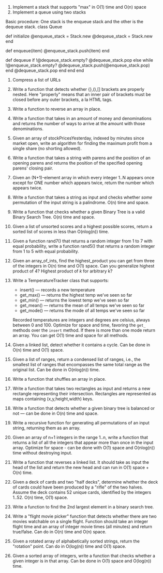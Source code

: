 1. Implement a stack that supports "max" in O(1) time and O(n) space
1. Implement a queue using two stacks

Basic procedure:
One stack is the enqueue stack
and the other is the dequeue stack.
class Queue
  
  def initialize
    @enqueue_stack = Stack.new
    @dequeue_stack = Stack.new
  end

  def enqueue(item)
    @enqueue_stack.push(item)
  end

  def dequeue
    if !@dequeue_stack.empty?
      @dequeue_stack.pop
    else
      while !@enqueue_stack.empty?
        @dequeue_stack.push(@enqueue_stack.pop)
      end
      @dequeue_stack.pop
    end
  end
end

1. Compress a list of URLs
1. Write a function that detects whether {},(),[] brackets are properly nested.  Here "properly" means that an inner pair of brackets must be closed before any outer brackets, a la HTML tags.
1. Write a function to reverse an array in place.
1. Write a function that takes in an amount of money and denominations and returns the number of ways to arrive at the amount with those denominations.
1. Given an array of stockPricesYesterday, indexed by minutes since market open, write an algorithm for finding the maximum profit from a single share (no shorting allowed).
1. Write a function that takes a string with parens and the position of an opening parens and returns the position of the specified opening parens' closing pair.
1. Given an (N+1)-element array in which every integer 1..N appears once except for ONE number which appears twice, return the number which appears twice.
1. Write a function that takes a string as input and checks whether _some_ permutation of the input string is a palindrome. O(n) time and space.
1. Write a function that checks whether a given Binary Tree is a valid Binary Search Tree.  O(n) time and space.
1. Given a list of unsorted scores and a highest possible scores, return a sorted list of scores in less than O(nlog(n)) time.
1. Given a function rand7() that returns a random integer from 1 to 7 with equal probability, write a function rand5() that returns a random integer from 1 to 5 with equal probability.
1. Given an array_of_ints, find the highest_product you can get from three of the integers in O(n) time and O(1) space.  Can you generalize highest product of 4?  Highest product of _k_ for arbitrary k?
1. Write a TemperatureTracker class that supports:

    - insert() — records a new temperature
    - get_max() — returns the highest temp we've seen so far
    - get_min() — returns the lowest temp we've seen so far
    - get_mean() — returns the mean of all temps we've seen so far
    - get_mode() — returns the mode of all temps we've seen so far

    Recorded temperatures are integers and degrees are celsius, always between 0 and 100.  Optimize for space and time, favoring the `get_` methods over the `insert` method.  If there is more than one mode return an array.  You can get O(1) time and space for all methods.
1. Given a linked list, detect whether it contains a cycle.  Can be done in O(n) time and O(1) space.
1. Given a list of ranges, return a condensed list of ranges, i.e., the smallest list of ranges that encompasses the same total range as the original list.  Can be done in O(nlog(n)) time.
1. Write a function that shuffles an array in place.
1. Write a function that takes two rectangles as input and returns a new rectangle representing their intersection.  Rectangles are represented as maps containing (x,y,height,width) keys.
1. Write a function that detects whether a given binary tree is balanced or not — can be done in O(n) time and space.
1. Write a recursive function for generating all permutations of an input string, returning them as an array.
1. Given an array of n+1 integers in the range 1..n, write a function that returns a list of all the integers that appear more than once in the input array.  Optimize for space - can be done with O(1) space and O(nlog(n)) time without destroying input.
1. Write a function that reverses a linked list.  It should take as input the head of the list and return the new head and can run in O(1) space + O(n) time.
1. Given a deck of cards and two "half decks", determine whether the deck of cards could have been produced by a "rifle" of the two halves.  Assume the deck contains 52 unique cards, identified by the integers 1..52.  O(n) time, O(1) space.
1. Write a function to find the 2nd largest element in a binary search tree.
1. Write a "flight movie picker" function that detects whether there are two movies watchable on a single flight.  Function should take an integer flight time and an array of integer movie times (all minutes) and return true/false.  Can do in O(n) time and O(n) space.
1. Given a rotated array of alphabetically sorted strings, return the "rotation" point.  Can do in O(log(n)) time and O(1) space.
1. Given a sorted array of integers, write a function that checks whether a given integer is in that array.  Can be done in O(1) space and O(log(n)) time.
